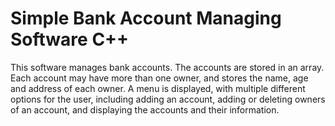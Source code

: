# Simple Bank Account Managing Software C++
This software manages bank accounts.
The accounts are stored in an array. Each account may have more than one owner, and stores the name, age and address of each owner.
A menu is displayed, with multiple different options for the user, including adding an account, adding or deleting owners of an account, 
and displaying the accounts and their information.
